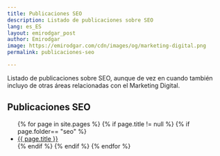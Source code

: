```yaml
---
title: Publicaciones SEO
description: Listado de publicaciones sobre SEO
lang: es_ES
layout: emirodgar_post
author: Emirodgar
image: https://emirodgar.com/cdn/images/og/marketing-digital.png
permalink: publicaciones-seo

---
```


Listado de publicaciones sobre SEO, aunque de vez en cuando también incluyo de otras áreas relacionadas con el Marketing Digital.

## <a name="seo"></a> Publicaciones SEO

<ul>
{% for page in site.pages %}
{% if page.title != null  %}
	{% if page.folder== "seo" %}
	  <li><a href="{{ page.url }}">{{ page.title }}</a></li>
	{% endif %}
{% endif %}
{% endfor %}
</ul>
<!--stackedit_data:
eyJoaXN0b3J5IjpbLTE5OTIyMjM0OV19
-->